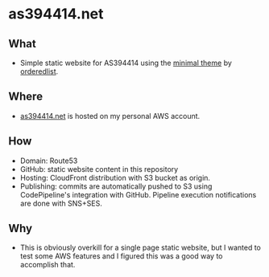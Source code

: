 # as394414.net

## What
- Simple static website for AS394414 using the [minimal theme](https://github.com/orderedlist/minimal) by [orderedlist](https://github.com/orderedlist).

## Where
- [as394414.net](https://as394414.net) is hosted on my personal AWS account.

## How
- Domain: Route53
- GitHub: static website content in this repository
- Hosting: CloudFront distribution with S3 bucket as origin.
- Publishing: commits are automatically pushed to S3 using CodePipeline's integration with GitHub. Pipeline execution notifications are done with SNS+SES.

## Why
- This is obviously overkill for a single page static website, but I wanted to test some AWS features and I figured this was a good way to accomplish that.
